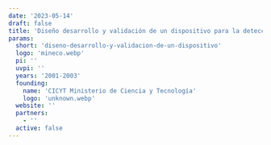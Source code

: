 ```yaml
---
date: '2023-05-14'
draft: false
title: 'Diseño desarrollo y validación de un dispositivo para la detección temprana de anomalías visuales'
params:
  short: 'diseno-desarrollo-y-validacion-de-un-dispositivo'
  logo: 'mineco.webp'
  pi: ''
  uvpi: ''
  years: '2001-2003'
  founding:
    name: 'CICYT Ministerio de Ciencia y Tecnología'
    logo: 'unknown.webp'
  website: ''
  partners:
    - ''
  active: false
---
```

